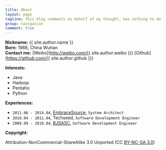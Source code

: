 ```yaml
---
title: About
layout: page
tagline: This blog comments on behalf of my thought, has nothing to do with any other person or organization!
group: navigation
comment: true
---
```


**Nickname:** {{ site.author.name }}  
**Born:** 1986, China Wuhan  
**Contact me:** [Weibo](http://weibo.com/{{ site.author.weibo }}) [Github](https://github.com/{{ site.author.github }})

**Interests:** 

  - Java
  - Hadoop
  - Pentaho
  - Python

**Experiences:**

  - `2011.06 - 2014.04`, [EmbraceSource](http://www.embracesource.com/), `System Architect`
  - `2010.04 - 2011.04`, Techseed, `Software Development Engineer`
  - `2009.09 - 2010.04`, [BJSASC](http://www.bjsasc.com/), `Software Development Engineer`	

**Copyright:**

Attribution-NonCommercial-ShareAlike 3.0 Unported (CC [BY-NC-SA 3.0](http://creativecommons.org/licenses/by-nc-sa/3.0/))



